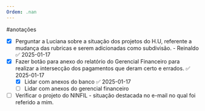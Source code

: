 ```yaml
---
Ordem: .nan
---
```


#anotações 

- [x] Perguntar a Luciana sobre a situação dos projetos do H.U, referente a mudança das rubricas e serem adicionadas como subdivisão. -  Reinaldo ✅ 2025-01-17
- [x] Fazer botão para anexo do relatório do Gerencial Financeiro para realizar a intersecção dos pagamentos que deram certo e errados. ✅ 2025-01-17
	- [x] Lidar com anexos do banco ✅ 2025-01-17
	- [ ] Lidar com anexos do gerencial financeiro
- [ ] Verificar o projeto do NINFIL  -  situação destacada no e-mail no qual foi referido a mim.